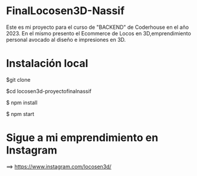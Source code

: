 # FinalLocosen3D-Nassif

Este es mi proyecto para el curso de "BACKEND" de Coderhouse en el año 2023. En el mismo presento el Ecommerce de Locos en 3D,emprendimiento personal avocado al diseño e impresiones en 3D.

# Instalación local

$git clone

$cd locosen3d-proyectofinalnassif

$ npm install

$ npm start

# Sigue a mi emprendimiento en Instagram 

==> https://www.instagram.com/locosen3d/